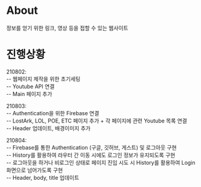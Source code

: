 # About
정보를 얻기 위한 링크, 영상 등을 접할 수 있는 웹사이트

# 진행상황
210802:  
-- 웹페이지 제작을 위한 초기세팅  
-- Youtube API 연결  
-- Main 페이지 추가

210803:  
-- Authentication을 위한 Firebase 연결  
-- LostArk, LOL, POE, ETC 페이지 추가 + 각 페이지에 관련 Youtube 목록 연결  
-- Header 업데이트, 배경이미지 추가  

210804:  
-- Firebase를 통한 Authentication (구글, 깃허브, 게스트) 및 로그아웃 구현  
-- History를 활용하여 라우터 간 이동 시에도 로그인 정보가 유지되도록 구현   
-- 로그아웃을 하거나 비로그인 상태로 페이지 진입 시도 시 History를 활용하여 Login화면으로 넘어가도록 구현  
-- Header, body, title 업데이트
